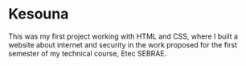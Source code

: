 # Kesouna
This was my first project working with HTML and CSS, where I built a website about internet and security in the work proposed for the first semester of my technical course, Etec SEBRAE.
